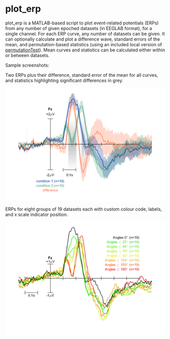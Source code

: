 # plot_erp
plot_erp is a MATLAB-based script to plot event-related potentials (ERPs) from any number of given epoched datasets (in EEGLAB format), for a single channel. For each ERP curve, any number of datasets can be given. It can optionally calculate and plot a difference wave, standard errors of the mean, and permutation-based statistics (using an included local version of [permutationTest](https://github.com/lrkrol/permutationTest)). Mean curves and statistics can be calculated either within or between datasets.

Sample screenshots:

Two ERPs plus their difference, standard error of the mean for all curves, and statistics highlighting significant differences in grey.

![Screenshot](./plot_erp-diff.png)

ERPs for eight groups of 19 datasets each with custom colour code, labels, and x scale indicator position.

![Screenshot](./plot_erp-mult.png)
